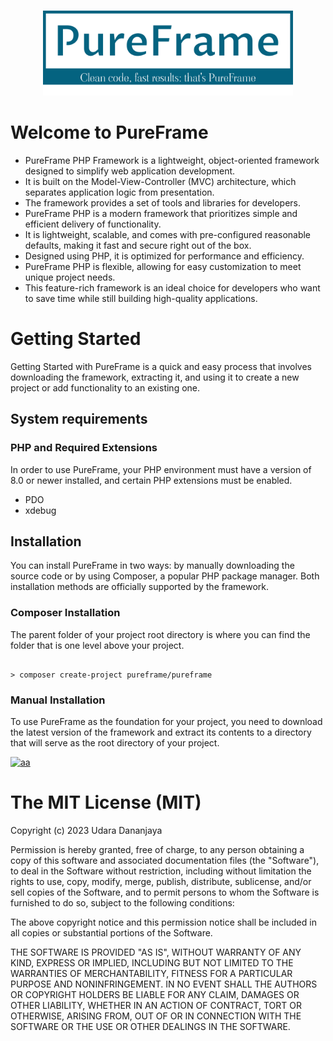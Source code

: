 <br>
<p align="center">
<a  href="https://github.com/Udara-Dananjaya/PureFrame-PHP-Framework/"  target="_blank">
<img  src="https://raw.githubusercontent.com/Udara-Dananjaya/PureFrame-PHP-Framework/main/assets/img/PureFrame.png"  width="400"  alt="PureFrame PHP Framework" />
</a>
</p>

# Welcome to PureFrame

* PureFrame PHP Framework is a lightweight, object-oriented framework designed to simplify web application development.
* It is built on the Model-View-Controller (MVC) architecture, which separates application logic from presentation.
* The framework provides a set of tools and libraries for developers.
*   PureFrame PHP is a modern framework that prioritizes simple and efficient delivery of functionality.
* It is lightweight, scalable, and comes with pre-configured reasonable defaults, making it fast and secure right out of the box.
* Designed using PHP, it is optimized for performance and efficiency.
* PureFrame PHP is flexible, allowing for easy customization to meet unique project needs.
* This feature-rich framework is an ideal choice for developers who want to save time while still building high-quality applications.

# Getting Started

Getting Started with PureFrame is a quick and easy process that involves downloading the framework, extracting it, and using it to create a new project or add functionality to an existing one.

## System requirements
###  PHP and Required Extensions
In order to use PureFrame, your PHP environment must have a version of 8.0 or newer installed, and certain PHP extensions must be enabled.

* PDO
* xdebug

## Installation
You can install PureFrame in two ways: by manually downloading the source code or by using Composer, a popular PHP package manager. Both installation methods are officially supported by the framework.

### Composer Installation
The parent folder of your project root directory is where you can find the folder that is one level above your project.

```

> composer create-project pureframe/pureframe

```

### Manual Installation
To use PureFrame as the foundation for your project, you need to download the latest version of the framework and extract its contents to a directory that will serve as the root directory of your project.

<a href="https://github.com/Udara-Dananjaya/PureFrame-Template/releases">![aa](https://img.shields.io/github/v/release/Udara-Dananjaya/PureFrame-Template?style=for-the-badge)</a>

# The MIT License (MIT)

Copyright (c) 2023 Udara Dananjaya

Permission is hereby granted, free of charge, to any person obtaining a copy
of this software and associated documentation files (the "Software"), to deal
in the Software without restriction, including without limitation the rights
to use, copy, modify, merge, publish, distribute, sublicense, and/or sell
copies of the Software, and to permit persons to whom the Software is
furnished to do so, subject to the following conditions:

The above copyright notice and this permission notice shall be included in all
copies or substantial portions of the Software.

THE SOFTWARE IS PROVIDED "AS IS", WITHOUT WARRANTY OF ANY KIND, EXPRESS OR
IMPLIED, INCLUDING BUT NOT LIMITED TO THE WARRANTIES OF MERCHANTABILITY,
FITNESS FOR A PARTICULAR PURPOSE AND NONINFRINGEMENT. IN NO EVENT SHALL THE
AUTHORS OR COPYRIGHT HOLDERS BE LIABLE FOR ANY CLAIM, DAMAGES OR OTHER
LIABILITY, WHETHER IN AN ACTION OF CONTRACT, TORT OR OTHERWISE, ARISING FROM,
OUT OF OR IN CONNECTION WITH THE SOFTWARE OR THE USE OR OTHER DEALINGS IN THE
SOFTWARE.
